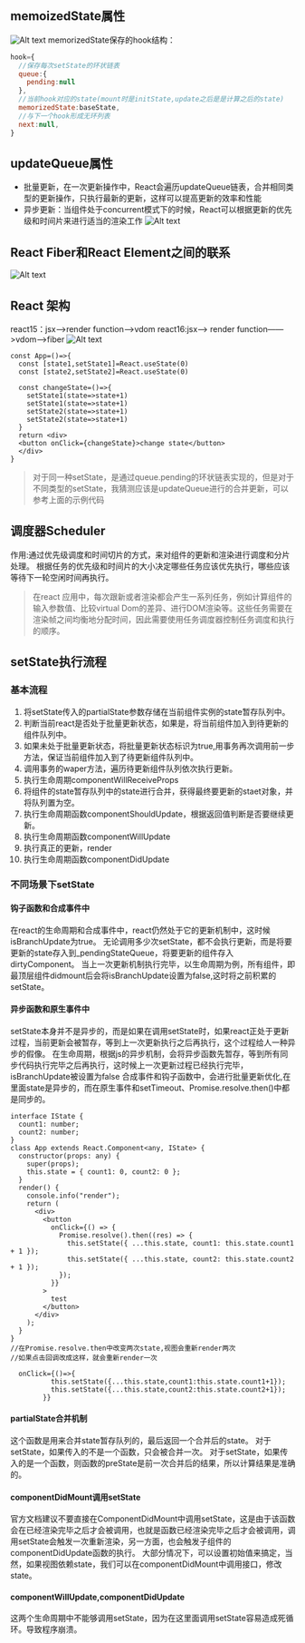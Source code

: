 ## memoizedState属性
![Alt text](image.png)
memorizedState保存的hook结构：
```javascript
hook={
  //保存每次setState的环状链表
  queue:{
    pending:null
  },
  //当前hook对应的state(mount时是initState,update之后是是计算之后的state)
  memorizedState:baseState,
  //与下一个hook形成无环列表
  next:null,
}
```
## updateQueue属性
- 批量更新，在一次更新操作中，React会遍历updateQueue链表，合并相同类型的更新操作，只执行最新的更新，这样可以提高更新的效率和性能
- 异步更新：当组件处于concurrent模式下的时候，React可以根据更新的优先级和时间片来进行适当的渲染工作
![Alt text](image-1.png)
## React Fiber和React Element之间的联系
![Alt text](image-2.png)
## React 架构
react15：jsx——>render function——>vdom
react16:jsx——> render function——>vdom——>fiber
![Alt text](image-3.png)
```tsx
const App=()=>{
  const [state1,setState1]=React.useState(0)
  const [state2,setState2]=React.useState(0)

  const changeState=()=>{
    setState1(state=>state+1)
    setState1(state=>state+1)
    setState2(state=>state+1)
    setState2(state=>state+1)
  }
  return <div>
  <button onClick={changeState}>change state</button>
  </div>
}
```
> 对于同一种setState，是通过queue.pending的环状链表实现的，但是对于不同类型的setState，我猜测应该是updateQueue进行的合并更新，可以参考上面的示例代码
## 调度器Scheduler
作用:通过优先级调度和时间切片的方式，来对组件的更新和渲染进行调度和分片处理。
根据任务的优先级和时间片的大小决定哪些任务应该优先执行，哪些应该等待下一轮空闲时间再执行。
> 在react 应用中，每次跟新或者渲染都会产生一系列任务，例如计算组件的输入参数值、比较virtual Dom的差异、进行DOM渲染等。这些任务需要在渲染帧之间均衡地分配时间，因此需要使用任务调度器控制任务调度和执行的顺序。

## setState执行流程
### 基本流程

1. 将setState传入的partialState参数存储在当前组件实例的state暂存队列中。
2. 判断当前react是否处于批量更新状态，如果是，将当前组件加入到待更新的组件队列中。
3. 如果未处于批量更新状态，将批量更新状态标识为true,用事务再次调用前一步方法，保证当前组件加入到了待更新组件队列中。
4. 调用事务的waper方法，遍历待更新组件队列依次执行更新。
5. 执行生命周期componentWillReceiveProps
6. 将组件的state暂存队列中的state进行合并，获得最终要更新的staet对象，并将队列置为空。
7. 执行生命周期函数componentShouldUpdate，根据返回值判断是否要继续更新。
8. 执行生命周期函数componentWillUpdate
9. 执行真正的更新，render
10. 执行生命周期函数componentDidUpdate
### 不同场景下setState
#### 钩子函数和合成事件中
在react的生命周期和合成事件中，react仍然处于它的更新机制中，这时候isBranchUpdate为true。
无论调用多少次setState，都不会执行更新，而是将要更新的state存入到_pendingStateQueue，将要更新的组件存入dirtyComponent。
当上一次更新机制执行完毕，以生命周期为例，所有组件，即最顶层组件didmount后会将isBranchUpdate设置为false,这时将之前积累的setState。
#### 异步函数和原生事件中
setState本身并不是异步的，而是如果在调用setState时，如果react正处于更新过程，当前更新会被暂存，等到上一次更新执行之后再执行，这个过程给人一种异步的假像。
在生命周期，根据js的异步机制，会将异步函数先暂存，等到所有同步代码执行完毕之后再执行，这时候上一次更新过程已经执行完毕，isBranchUpdate被设置为false
合成事件和钩子函数中，会进行批量更新优化,在里面state是异步的，而在原生事件和setTimeout、Promise.resolve.then()中都是同步的。
```tsx
interface IState {
  count1: number;
  count2: number;
}
class App extends React.Component<any, IState> {
  constructor(props: any) {
    super(props);
    this.state = { count1: 0, count2: 0 };
  }
  render() {
    console.info("render");
    return (
      <div>
        <button
          onClick={() => {
            Promise.resolve().then((res) => {
              this.setState({ ...this.state, count1: this.state.count1 + 1 });
              this.setState({ ...this.state, count2: this.state.count2 + 1 });
            });
          }}
        >
          test
        </button>
      </div>
    );
  }
}
//在Promise.resolve.then中改变两次state,视图会重新render两次
//如果点击回调改成这样，就会重新render一次

  onClick={()=>{
          this.setState({...this.state,count1:this.state.count1+1});
          this.setState({...this.state,count2:this.state.count2+1});
        }}
```
#### partialState合并机制
这个函数是用来合并state暂存队列的，最后返回一个合并后的state。
对于setState，如果传入的不是一个函数，只会被合并一次。
对于setState，如果传入的是一个函数，则函数的preState是前一次合并后的结果，所以计算结果是准确的。
#### componentDidMount调用setState
官方文档建议不要直接在ComponentDidMount中调用setState，这是由于该函数会在已经渲染完毕之后才会被调用，也就是函数已经渲染完毕之后才会被调用，调用setState会触发一次重新渲染，另一方面，也会触发子组件的componentDidUpdate函数的执行。
大部分情况下，可以设置初始值来搞定，当然，如果视图依赖state，我们可以在componentDidMount中调用接口，修改state。

#### componentWillUpdate,componentDidUpdate
这两个生命周期中不能够调用setState，因为在这里面调用setState容易造成死循环。导致程序崩溃。

